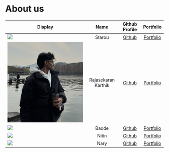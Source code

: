 # About us

Display |   Name   | Github Profile | Portfolio 
--------|:--------:|:--------------:|:---------:
![](https://i.redd.it/prwa3v3e7cu91.jpg) |  Starou  | [Github](https://github.com/Exceptional-Khoi) | [Portfolio](docs/team/Starou)
![Karthik Photo](Karthik_Photo.png) | Rajasekaran Karthik | [Github](https://github.com/Kart04) | [Portfolio](docs/team/johndoe.md)
![](https://images.squarespace-cdn.com/content/v1/607f89e638219e13eee71b1e/1684821560422-SD5V37BAG28BURTLIXUQ/michael-sum-LEpfefQf4rU-unsplash.jpg) | Baode  |   [Github](https://github.com/ZhongBaode)   | [Portfolio](docs/team/Baode.md)
![](https://media.istockphoto.com/id/675804830/photo/beige-hamster.jpg?s=612x612&w=0&k=20&c=e4P9Z3U3PVwtNEMZUCkoDkBrHr9E0XDxk9fZdDKZHZ4=) |    Nitin    | [Github](https://github.com/nitin19011) | [Portfolio](docs/team/nitin.md)
![](https://i.pinimg.com/736x/b2/92/aa/b292aab6f3e5545c33c4649f6670235b.jpg) | Nary | [Github](https://github.com/bennyy117/) | [Portfolio](docs/team/nary.md)